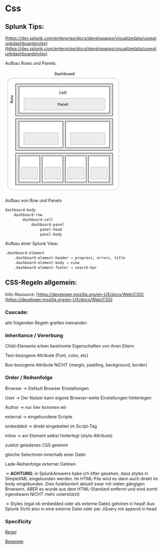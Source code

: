 # Css

## **Splunk Tips:**

[https://dev.splunk.com/enterprise/docs/developapps/visualizedata/usesplunkdashboardstyles](https://dev.splunk.com/enterprise/docs/developapps/visualizedata/usesplunkdashboardstyles)

Aufbau Rows und Panels:

![./images/SplunkCssOverview.png](./images/SplunkCssOverview.png)

Aufbau von Row und Panels

```
dashboard-body
    dashboard-row
        dashboard-cell
            dashboard-panel
                panel-head
                panel-body

```

Aufbau einer Splunk View:

```
.dashboard-element
	.dashboard-element-header → progress, errors, title
	.dashboard-element-body → view
	.dashboard-element-footer → search-bar
```

## **CSS-Regeln allgemein:**

Info-Resource: [https://developer.mozilla.org/en-US/docs/Web/CSS](https://developer.mozilla.org/en-US/docs/Web/CSS)

### **Cascade:**

alle folgenden Regeln greifen ineinander:

### **Inheritance / Vererbung**

Child-Elements erben bestimmte Eigenschaften von ihren Eltern

Text-bezogene Attribute (Font, color, etc) 

Box-bezogene Attribute NICHT (margin, padding, background, border)

### **Order / Reihenfolge**

Browser → Default Browser Einstellungen

User → Der Nutzer kann eigene Browser-weite Einstellungen hinterlegen

Author → nur hier kommen wir 

external → eingebundene Scripte

embedded → direkt eingebettet im Script-Tag

inline → am Element selbst hinterlegt (style-Attribute)

zuletzt geladenes CSS gewinnt 

gleiche Selectoren innerhalb einer Datei

Lade-Reihenfolge externer Dateien

→ **ACHTUNG**: in SplunkAnswers habe ich öfter gesehen, dass styles in SimpleXML eingebunden werden. Im HTML-File wird es dann auch direkt im body eingebunden. Dies funktioniert aktuell zwar mit vielen gängigen Browsern. ABER es wurde aus dem HTML-Standard entfernt und wird somit irgendwann NICHT mehr unterstützt)

→ Styles (egal ob embedded oder als externe Datei) gehören in head! Aus Splunk Sicht also in eine externe Datei oder per JQuery mit append in head

### **Specificity**

[Regel](https://www.notion.so/22d200b2d56646c1b40d63122b1fa7ab)


[Beispiele](https://www.notion.so/88afd4679cc9434b87ba9149044ce334)